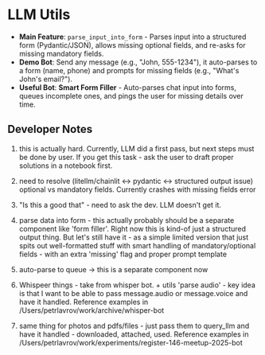 # LLM Utils

- **Main Feature**: `parse_input_into_form` - Parses input into a structured form (Pydantic/JSON), allows missing optional fields, and re-asks for missing mandatory fields.
- **Demo Bot**: Send any message (e.g., "John, 555-1234"), it auto-parses to a form (name, phone) and prompts for missing fields (e.g., "What's John's email?").
- **Useful Bot**: **Smart Form Filler** - Auto-parses chat input into forms, queues incomplete ones, and pings the user for missing details over time.

## Developer Notes

1) this is actually hard. Currently, LLM did a first pass, but next steps must be done by user. If you get this task - ask the user to draft proper solutions in a notebook first.

2) need to resolve (litellm/chainlit <-> pydantic <-> structured output issue) optional vs mandatory fields. Currently crashes with missing fields error

3) "Is this a good that" - need to ask the dev. LLM doesn't get it.

4) parse data into form - this actually probably should be a separate component like 'form filler'. Right now this is kind-of just a structured output thing. But let's still have it - as a simple limited version that just spits out well-formatted stuff with smart handling of mandatory/optional fields - with an extra 'missing' flag and proper prompt template

5) auto-parse to queue -> this is a separate component now

6) Whispeer things - take from whisper bot. + utils 'parse audio' - key idea is that I want to be able to pass message.audio or message.voice and have it handled. Reference examples in /Users/petrlavrov/work/archive/whisper-bot

7) same thing for photos and pdfs/files - just pass them to query_llm and have it handled - downloaded, attached, used. Reference examples in /Users/petrlavrov/work/experiments/register-146-meetup-2025-bot
